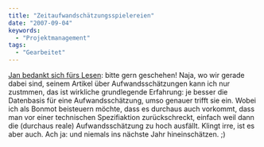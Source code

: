 ```yaml
---
title: "Zeitaufwandschätzungsspielereien"
date: "2007-09-04"
keywords:
  - "Projektmanagement"
tags:
  - "Gearbeitet"
---
```


[Jan bedankt sich fürs Lesen](http://www.managingtech.de/2007/09/03/wie-lange-braucht-das-feature-xy-aufwandsschaetzungen-fuer-projektleiter/): bitte gern geschehen! Naja, wo wir gerade dabei sind, seinem Artikel über Aufwandsschätzungen kann ich nur zustmmen, das ist wirkliche grundlegende Erfahrung: je besser die Datenbasis für eine Aufwandsschätzung, umso genauer trifft sie ein. Wobei ich als Bonmot beisteuern möchte, dass es durchaus auch vorkommt, dass man vor einer technischen Spezifiaktion zurückschreckt, einfach weil dann die (durchaus reale) Aufwandsschätzung zu hoch ausfällt. Klingt irre, ist es aber auch. Ach ja: und niemals ins nächste Jahr hineinschätzen. ;)
